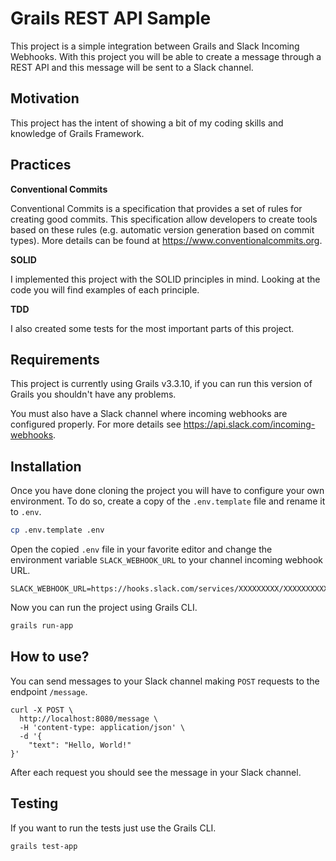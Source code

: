 # Grails REST API Sample

This project is a simple integration between Grails and Slack Incoming Webhooks. With this project you will be able to create a message through a REST API and this message will be sent to a Slack channel.

## Motivation

This project has the intent of showing a bit of my coding skills and knowledge of Grails Framework.

## Practices

**Conventional Commits**

Conventional Commits is a specification that provides a set of rules for creating good commits. This specification allow developers to create tools based on these rules (e.g. automatic version generation based on commit types). More details can be found at https://www.conventionalcommits.org.

**SOLID**

I implemented this project with the SOLID principles in mind. Looking at the code you will find examples of each principle.

**TDD**

I also created some tests for the most important parts of this project.

## Requirements

This project is currently using Grails v3.3.10, if you can run this version of Grails you shouldn't have any problems.

You must also have a Slack channel where incoming webhooks are configured properly. For more details see https://api.slack.com/incoming-webhooks.  

## Installation

Once you have done cloning the project you will have to configure your own environment. To do so, create a copy of the `.env.template` file and rename it to `.env`.

```bash
cp .env.template .env
```

Open the copied `.env` file in your favorite editor and change the environment variable `SLACK_WEBHOOK_URL` to your channel incoming webhook URL.

 
```
SLACK_WEBHOOK_URL=https://hooks.slack.com/services/XXXXXXXXX/XXXXXXXXXXXXXXXXXXXXXXXXXXXXXXXXXX
```

Now you can run the project using Grails CLI.

```bash
grails run-app
```

## How to use?

You can send messages to your Slack channel making `POST` requests to the endpoint `/message`.

```
curl -X POST \
  http://localhost:8080/message \
  -H 'content-type: application/json' \
  -d '{
    "text": "Hello, World!"
}'
```

After each request you should see the message in your Slack channel.

## Testing

If you want to run the tests just use the Grails CLI.

```bash
grails test-app
```
